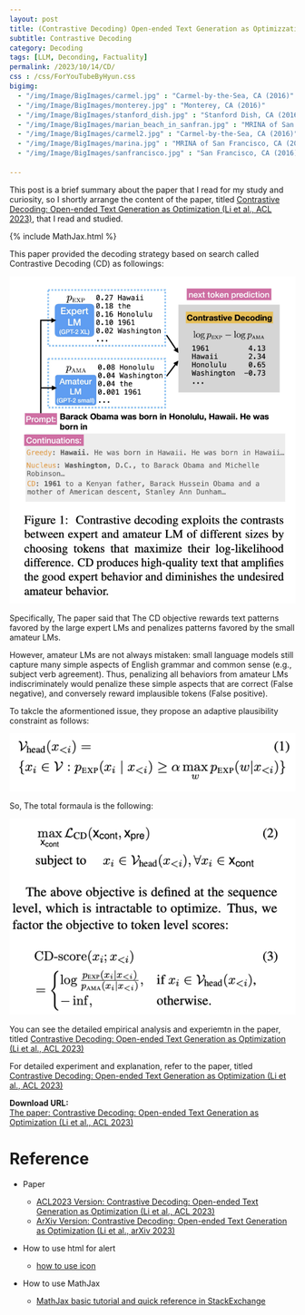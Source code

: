 ```yaml
---
layout: post
title: (Contrastive Decoding) Open-ended Text Generation as Optimizzation
subtitle: Contrastive Decoding
category: Decoding
tags: [LLM, Deconding, Factuality]
permalink: /2023/10/14/CD/
css : /css/ForYouTubeByHyun.css
bigimg: 
  - "/img/Image/BigImages/carmel.jpg" : "Carmel-by-the-Sea, CA (2016)"
  - "/img/Image/BigImages/monterey.jpg" : "Monterey, CA (2016)"
  - "/img/Image/BigImages/stanford_dish.jpg" : "Stanford Dish, CA (2016)"
  - "/img/Image/BigImages/marian_beach_in_sanfran.jpg" : "MRINA of San Francisco, CA (2016)"
  - "/img/Image/BigImages/carmel2.jpg" : "Carmel-by-the-Sea, CA (2016)"
  - "/img/Image/BigImages/marina.jpg" : "MRINA of San Francisco, CA (2016)"
  - "/img/Image/BigImages/sanfrancisco.jpg" : "San Francisco, CA (2016)"
  
---
```


This post is a brief summary about the paper that I read for my study and curiosity, so I shortly arrange the content of the paper, titled [Contrastive Decoding: Open-ended Text Generation as Optimization (Li et al., ACL 2023)](https://aclanthology.org/2023.acl-long.687/), that I read and studied. 

{% include MathJax.html %}

This paper provided the decoding strategy based on search called Contrastive Decoding (CD) as followings:

![Li et al. ACL 2023](/img/Image/NaturalLanguageProcessing/Papers/Decoding/CD_concept.png)

Specifically, The paper said that The CD objective rewards text patterns favored by the large expert LMs and penalizes patterns favored by the small amateur LMs.

However, amateur LMs are not always mistaken: small language models still capture many simple aspects of English grammar and common sense (e.g., subject verb agreement). Thus, penalizing all behaviors from amateur LMs indiscriminately would penalize these simple aspects that are correct (False negative), and conversely reward implausible tokens (False positive).

To takcle the aformentioned issue, they propose an adaptive plausibility constraint as follows:

![Li et al. ACL 2023](/img/Image/NaturalLanguageProcessing/Papers/Decoding/CD_Plausibility_contraint.png)

So, The total formaula is the following:

![Li et al. ACL 2023](/img/Image/NaturalLanguageProcessing/Papers/Decoding/Final_CD_formula.png)


You can see the detailed empirical analysis and experiemtn in the paper, titled [Contrastive Decoding: Open-ended Text Generation as Optimization (Li et al., ACL 2023)](https://aclanthology.org/2023.acl-long.687/)

For detailed experiment and explanation, refer to the paper, titled [Contrastive Decoding: Open-ended Text Generation as Optimization (Li et al., ACL 2023)](https://aclanthology.org/2023.acl-long.687/)

<div class="alert alert-success" role="alert"><i class="fa fa-paperclip fa-lg"></i> <b>Download URL: </b><br>
  <a href="https://aclanthology.org/2023.acl-long.687/">The paper: Contrastive Decoding: Open-ended Text Generation as Optimization (Li et al., ACL 2023)</a>
</div>

# Reference 

- Paper 
  - [ACL2023 Version: Contrastive Decoding: Open-ended Text Generation as Optimization (Li et al., ACL 2023)](https://aclanthology.org/2023.acl-long.687/)
  - [ArXiv Version: Contrastive Decoding: Open-ended Text Generation as Optimization (Li et al., arXiv 2023)](https://arxiv.org/abs/2210.15097)
  
- How to use html for alert
  - [how to use icon](http://idratherbewriting.com/documentation-theme-jekyll/mydoc_icons.html)
 
- How to use MathJax 
  - [MathJax basic tutorial and quick reference in StackExchange](https://math.meta.stackexchange.com/questions/5020/mathjax-basic-tutorial-and-quick-reference)
